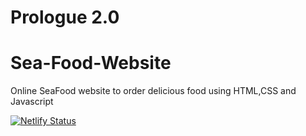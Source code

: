 # Prologue 2.0

# Sea-Food-Website
 Online SeaFood website to order delicious food using HTML,CSS and Javascript

[![Netlify Status](https://api.netlify.com/api/v1/badges/e9813f6f-9c02-49f6-bf44-6b4fde5b73c8/deploy-status)](https://app.netlify.com/sites/seafood-website/deploys)